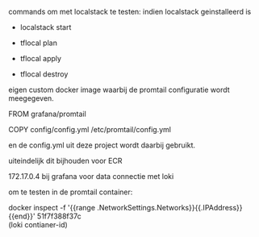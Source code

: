 commands om met localstack te testen:
indien localstack geinstalleerd is
- localstack start


- tflocal plan
- tflocal apply

- tflocal destroy


eigen custom docker image waarbij de promtail configuratie wordt meegegeven.

FROM grafana/promtail

COPY config/config.yml /etc/promtail/config.yml

en de config.yml uit deze project wordt daarbij gebruikt.

uiteindelijk dit bijhouden voor ECR

172.17.0.4 bij grafana voor data connectie met loki

om te testen in de promtail container:

docker inspect -f '{{range .NetworkSettings.Networks}}{{.IPAddress}}{{end}}' 51f7f388f37c     
(loki contianer-id)

